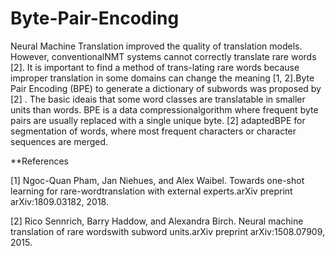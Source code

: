# Byte-Pair-Encoding

Neural  Machine  Translation  improved  the  quality  of  translation  models.   However,  conventionalNMT systems cannot correctly translate rare words [2].  It is important to find a method of trans-lating rare words because improper translation in some domains can change the meaning [1, 2].Byte Pair Encoding (BPE) to generate a dictionary of subwords was proposed by [2] . The basic ideais that some word classes are translatable in smaller units than words.  BPE is a data compressionalgorithm where frequent byte pairs are usually replaced with a single unique byte.  [2] adaptedBPE for segmentation of words, where most frequent characters or character sequences are merged.

**References

[1] Ngoc-Quan  Pham,  Jan  Niehues,  and  Alex  Waibel.   Towards  one-shot  learning  for  rare-wordtranslation with external experts.arXiv preprint arXiv:1809.03182, 2018.

[2]  Rico Sennrich, Barry Haddow, and Alexandra Birch.  Neural machine translation of rare wordswith subword units.arXiv preprint arXiv:1508.07909, 2015.
